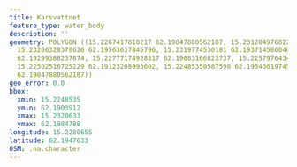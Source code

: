 ```yaml
---
title: Karsvattnet
feature_type: water_body
description: ''
geometry: POLYGON ((15.2267417810217 62.19847880562187, 15.231204976822 62.19763811557895,
  15.23206328370626 62.19563637845796, 15.2319774530181 62.19371458604626, 15.2288875482337
  62.19299388237874, 15.22777174928317 62.19083166823737, 15.22579764344839 62.19039119824138,
  15.22502516725229 62.19123208993602, 15.22485350587598 62.19543619745137, 15.2267417810217
  62.19847880562187))
geo_error: 0.0
bbox:
  xmin: 15.2248535
  ymin: 62.1903912
  xmax: 15.2320633
  ymax: 62.1984788
longitude: 15.2280655
latitude: 62.1947633
OSM: .na.character
---
```

